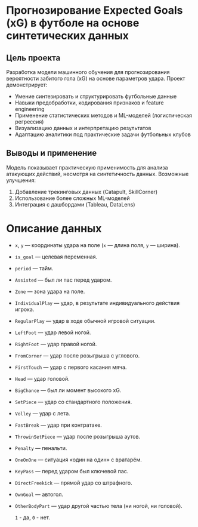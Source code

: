 # Прогнозирование Expected Goals (xG) в футболе на основе синтетических данных

## Цель проекта
Разработка модели машинного обучения для прогнозирования вероятности забитого гола (xG) на основе параметров удара. Проект демонстрирует:
- Умение синтезировать и структурировать футбольные данные
- Навыки предобработки, кодирования признаков и feature engineering
- Применение статистических методов и ML-моделей (логистическая регрессия)
- Визуализацию данных и интерпретацию результатов
- Адаптацию аналитики под практические задачи футбольных клубов

## Выводы и применение
Модель показывает практическую применимость для анализа атакующих действий, несмотря на синтетичность данных. Возможные улучшения:
1. Добавление трекинговых данных (Catapult, SkillCorner)
2. Использование более сложных ML-моделей
3. Интеграция с дашбордами (Tableau, DataLens)

# Описание данных
- `x`, `y` — координаты удара на поле (`x` — длина поля, `y` — ширина).
- `is_goal` — целевая переменная.
- `period` — тайм.
- `Assisted` — был ли пас перед ударом.
- `Zone` — зона удара на поле.
- `IndividualPlay` — удар, в результате индивидуального действия игрока.
- `RegularPlay` — удар в ходе обычной игровой ситуации.
- `LeftFoot` — удар левой ногой.
- `RightFoot` — удар правой ногой.
- `FromCorner` — удар после розыгрыша с углового.
- `FirstTouch` — удар с первого касания мяча.
- `Head` — удар головой.
- `BigChance` — был ли момент высокого xG.
- `SetPiece` — удар со стандартного положения.
- `Volley` — удар с лета.
- `FastBreak` — удар при контратаке.
- `ThrowinSetPiece` — удар после розыгрыша аутов.
- `Penalty` — пенальти.
- `OneOnOne` — ситуация «один на один» с вратарём.
- `KeyPass` — перед ударом был ключевой пас.
- `DirectFreekick` — прямой удар со штрафного.
- `OwnGoal` — автогол.
- `OtherBodyPart` — удар другой частью тела (ни ногой, ни головой).

  `1` - да, `0` - нет.
